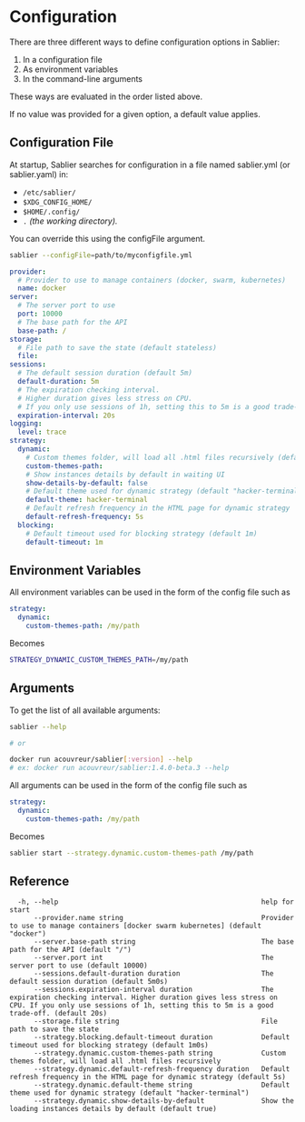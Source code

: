 # Configuration

There are three different ways to define configuration options in Sablier:

1. In a configuration file
2. As environment variables
3. In the command-line arguments

These ways are evaluated in the order listed above.

If no value was provided for a given option, a default value applies.

## Configuration File

At startup, Sablier searches for configuration in a file named sablier.yml (or sablier.yaml) in:

- `/etc/sablier/`
- `$XDG_CONFIG_HOME/`
- `$HOME/.config/`
- `.` *(the working directory).*

You can override this using the configFile argument.

```bash
sablier --configFile=path/to/myconfigfile.yml
```

```yaml
provider:
  # Provider to use to manage containers (docker, swarm, kubernetes)
  name: docker 
server:
  # The server port to use
  port: 10000 
  # The base path for the API
  base-path: /
storage:
  # File path to save the state (default stateless)
  file:
sessions:
  # The default session duration (default 5m)
  default-duration: 5m
  # The expiration checking interval. 
  # Higher duration gives less stress on CPU. 
  # If you only use sessions of 1h, setting this to 5m is a good trade-off.
  expiration-interval: 20s
logging:
  level: trace
strategy:
  dynamic:
    # Custom themes folder, will load all .html files recursively (default empty)
    custom-themes-path:
    # Show instances details by default in waiting UI
    show-details-by-default: false
    # Default theme used for dynamic strategy (default "hacker-terminal")
    default-theme: hacker-terminal
    # Default refresh frequency in the HTML page for dynamic strategy
    default-refresh-frequency: 5s
  blocking:
    # Default timeout used for blocking strategy (default 1m)
    default-timeout: 1m
```

## Environment Variables

All environment variables can be used in the form of the config file such as 

```yaml
strategy:
  dynamic:
    custom-themes-path: /my/path
```

Becomes

```bash
STRATEGY_DYNAMIC_CUSTOM_THEMES_PATH=/my/path
```

## Arguments

To get the list of all available arguments:

```bash
sablier --help

# or

docker run acouvreur/sablier[:version] --help
# ex: docker run acouvreur/sablier:1.4.0-beta.3 --help
```

All arguments can be used in the form of the config file such as 

```yaml
strategy:
  dynamic:
    custom-themes-path: /my/path
```

Becomes

```bash
sablier start --strategy.dynamic.custom-themes-path /my/path
```

## Reference

```
  -h, --help                                                  help for start
      --provider.name string                                  Provider to use to manage containers [docker swarm kubernetes] (default "docker")
      --server.base-path string                               The base path for the API (default "/")
      --server.port int                                       The server port to use (default 10000)
      --sessions.default-duration duration                    The default session duration (default 5m0s)
      --sessions.expiration-interval duration                 The expiration checking interval. Higher duration gives less stress on CPU. If you only use sessions of 1h, setting this to 5m is a good trade-off. (default 20s)
      --storage.file string                                   File path to save the state
      --strategy.blocking.default-timeout duration            Default timeout used for blocking strategy (default 1m0s)
      --strategy.dynamic.custom-themes-path string            Custom themes folder, will load all .html files recursively
      --strategy.dynamic.default-refresh-frequency duration   Default refresh frequency in the HTML page for dynamic strategy (default 5s)
      --strategy.dynamic.default-theme string                 Default theme used for dynamic strategy (default "hacker-terminal")
      --strategy.dynamic.show-details-by-default              Show the loading instances details by default (default true)
```

